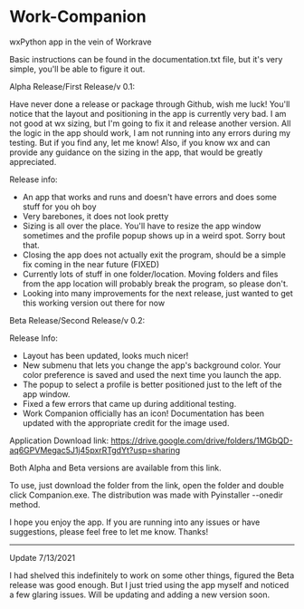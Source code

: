 # Work-Companion
wxPython app in the vein of Workrave


Basic instructions can be found in the documentation.txt file, but it's very simple, you'll be able to figure it out.


Alpha Release/First Release/v 0.1:

Have never done a release or package through Github, wish me luck!
You'll notice that the layout and positioning in the app is currently very bad. I am not good at wx sizing, but I'm going to fix it and release another version.
All the logic in the app should work, I am not running into any errors during my testing. But if you find any, let me know!
Also, if you know wx and can provide any guidance on the sizing in the app, that would be greatly appreciated.

Release info:
* An app that works and runs and doesn't have errors and does some stuff for you oh boy
* Very barebones, it does not look pretty
* Sizing is all over the place. You'll have to resize the app window sometimes and the profile popup shows up in a weird spot. Sorry bout that.
* Closing the app does not actually exit the program, should be a simple fix coming in the near future (FIXED)
* Currently lots of stuff in one folder/location. Moving folders and files from the app location will probably break the program, so please don't.
* Looking into many improvements for the next release, just wanted to get this working version out there for now



Beta Release/Second Release/v 0.2:


Release Info:

* Layout has been updated, looks much nicer!
* New submenu that lets you change the app's background color. Your color preference is saved and used the next time you launch the app.
* The popup to select a profile is better positioned just to the left of the app window.
* Fixed a few errors that came up during additional testing.
* Work Companion officially has an icon! Documentation has been updated with the appropriate credit for the image used.



Application Download link: https://drive.google.com/drive/folders/1MGbQD-aq6GPVMegac5J1j45pxrRTgdYt?usp=sharing

Both Alpha and Beta versions are available from this link.

To use, just download the folder from the link, open the folder and double click Companion.exe. The distribution was made with Pyinstaller --onedir method.


I hope you enjoy the app. If you are running into any issues or have suggestions, please feel free to let me know. Thanks!

------------------------------------------------------------------------------------------------------------------------------------------------------------
Update 7/13/2021

I had shelved this indefinitely to work on some other things, figured the Beta release was good enough. But I just tried using the app myself and noticed a few glaring issues. Will be updating and adding a new version soon.
